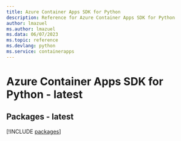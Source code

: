 ```yaml
---
title: Azure Container Apps SDK for Python
description: Reference for Azure Container Apps SDK for Python
author: lmazuel
ms.author: lmazuel
ms.data: 06/07/2023
ms.topic: reference
ms.devlang: python
ms.service: containerapps
---
```

# Azure Container Apps SDK for Python - latest
## Packages - latest
[!INCLUDE [packages](container-apps-index.md)]